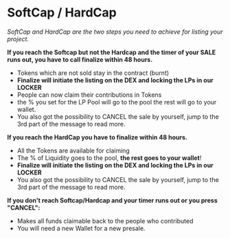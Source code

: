 # SoftCap / HardCap

_SoftCap and HardCap are the two steps you need to achieve for listing your project._

**If you reach the Softcap but not the Hardcap and the timer of your SALE runs out, you have to call finalize within 48 hours.**

* ️Tokens which are not sold stay in the contract \(burnt\)
* **Finalize will initiate the listing on the DEX and locking the LPs in our LOCKER**
* ️People can now claim their contributions in Tokens
* ️the % you set for the LP Pool will go to the pool the rest will go to your wallet.
* ️You also got the possibility to CANCEL the sale by yourself, jump to the 3rd part of the message to read more.

**If you reach the HardCap you have to finalize within 48 hours.**

* All the Tokens are available for claiming 
* The % of Liquidity goes to the pool, **the rest goes to your wallet**! 
* **Finalize will initiate the listing on the DEX and locking the LPs in our LOCKER**
* You also got the possibility to CANCEL the sale by yourself, jump to the 3rd part of the message to read more.

**If you don't reach Softcap/Hardcap and your timer runs out or you press "CANCEL":**

* Makes all funds claimable back to the people who contributed 
* You will need a new Wallet for a new presale.
